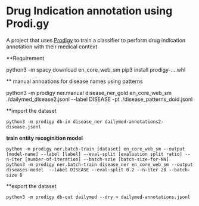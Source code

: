 # Drug Indication annotation using Prodi.gy

A project that uses [Prodigy](http://prodi.gy) to train a classifier to perform drug indication annotation with their medical context

**Requirement 

python3 -m spacy download en_core_web_sm
pip3 install prodigy-....whl

** manual annoations for disease names using patterns

python3 -m  prodigy ner.manual disease_ner_gold en_core_web_sm ./dailymed_disease2.jsonl --label DISEASE -pt ./disease_patterns_doid.jsonl

**import the dataset
```
python3 -m prodigy db-in disease_ner dailymed-annotations2-disease.jsonl
```

**train entity recoginition model**
```
python -m prodigy ner.batch-train [dataset] en_core_web_sm --output [model-name] --label [label] --eval-split [evaluation split ratio] --n-iter [number-of-iteration] --batch-szie [batch-size-for-NN]
python3 -m prodigy ner.batch-train disease_ner en_core_web_sm --output diseases-model  --label DISEASE --eval-split 0.2 --n-iter 20 --batch-size 8
```


**export the dataset
```
python3 -m prodigy db-out dailymed --dry > dailymed-annotations.jsonl
```


